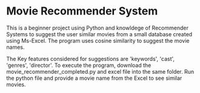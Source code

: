 # Movie Recommender System
This is a beginner project using Python and knowldege of Recommender Systems to suggest the user similar movies from a small database created using Ms-Excel.
The program uses cosine similarity to suggest the movie names.  

The Key features considered for suggestions are 'keywords', 'cast', 'genres', 'director'.
To execute the program, download the movie_recommender_completed.py and excel file into the same folder.
Run the python file and provide a movie name from the Excel to see similar movies.


